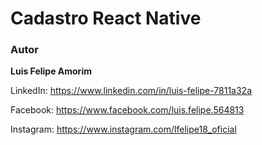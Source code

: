 # Cadastro React Native 


### Autor

**Luis Felipe Amorim**

LinkedIn: https://www.linkedin.com/in/luis-felipe-7811a32a

Facebook: https://www.facebook.com/luis.felipe.564813

Instagram: https://www.instagram.com/lfelipe18_oficial